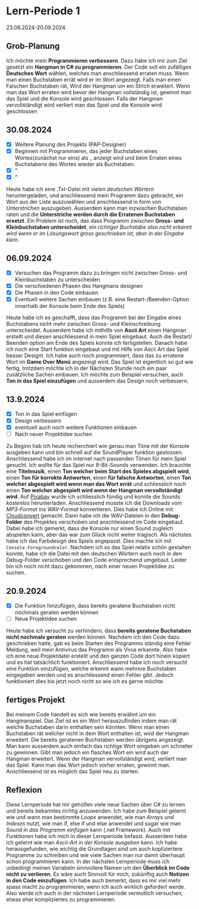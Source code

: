# Lern-Periode 1

23.08.2024-20.09.2024

## Grob-Planung
Ich möchte mein **Programmieren verbessern**. Dazu habe ich mir zum Ziel gesetzt ein **Hangman in C# zu programmieren**.
Der Code soll ein zufälliges **Deutsches Wort** wählen, welches man anschliessend erraten muss. Wenn man einen Buchstaben errät wird er im Wort 
angezeigt. Falls man einen Falschen Buchstaben rät, Wird der Hangman um ein Strich erweitert. Wenn man das Wort erraten wird bevor der Hangman vollständig ist,
gewinnt man das Spiel und die Konsole wird geschlossen. Falls der Hangman vervollständigt wird verliert man das Spiel und die Konsole wird geschlossen

## 30.08.2024
- [x] Weitere Planung des Projekts (PAP-Designer)
- [x] Beginnen mit Programmieren, das jeder Buchstaben eines Wortes(zunächst nur eins) als _ anzeigt wird und beim Erraten eines Buchstabens des Wortes wieder als Buchstaben.
- [x] "
- [x] "

Heute habe ich eine .Txt-Datei mit *vielen deutschen Wörtern* heruntergeladen, und anschliessend mein Programm dazu gebracht, ein Wort aus der Liste auszuwählen
und anschliessend in form von *Unterstrichen* auszugeben. Ausserdem kann man inzwischen Buchstaben raten und die **Unterstriche werden durch die Erratenen Buchstaben ersetzt**.
Ein Problem ist noch, das dass Programm zwischen **Gross- und Kleinbuchstaben unterscheidet**, ein *richtiger Buchstabe also nicht erkannt wird wenn er im Lösungswort gross geschrieben ist,
aber in der Eingabe klein*.

## 06.09.2024
- [x] Versuchen das Programm dazu zu bringen nicht zwischen Gross- und Kleinbuchstaben zu unterscheiden
- [x] Die verschiedenen Phasen des Hangmans designen
- [x] Die Phasen in den Code einbauen
- [x] Eventuell weitere Sachen einbauen (z.B. eine Restart-/Beenden-Option innerhalb der Konsole beim Ende des Spiels)

Heute habe ich es geschafft, dass das Programm bei der Eingabe eines Buchstabens nicht mehr zwischen Gross- und Kleinschreibung unterscheidet. Ausserdem habe ich mithilfe von **Ascii Art**
einen Hangman erstellt und diesen anschliessend in mein Spiel eingebaut. Auch die Restart/ Beenden option am Ende des Spiels konnte ich fertigstellen. Danach habe ich noch eine Start 
funktion eingebaut und mit Hilfe von Ascii Art das Spiel besser Designt. Ich habe auch noch programmiert, dass das zu erratene Wort im **Game Over Menü** angezeigt wird. 
Das Spiel ist eigentlich so gut wie fertig, trotzdem möchte ich in der Nächsten Stunde noch ein paar zusätzliche Sachen einbauen. Ich möchte zum Beispiel versuchen, auch **Ton in das Spiel 
einzufügen** und ausserdem das Design noch verbessern.

## 13.9.2024
- [x] Ton in das Spiel einfügen
- [x] Design verbessern
- [x] eventuell auch noch weitere Funktionen einbauen
- [ ] Nach neuer Projektidee suchen

Zu Beginn hab ich heute recherchiert wie genau man Töne mit der Konsole ausgeben kann und bin schnell auf die SoundPlayer funktion gestossen. Anschliessend habe ich im internet nach passenden 
Tönen für mein Spiel gesucht. Ich wollte für das Spiel nur 8-Bit-Sounds verwenden. Ich brauchte eine **Titelmusik**, einen **Ton welcher beim Start des Spieles abgspielt wird**, einen **Ton für korrekte 
Antworten**, einen **für falsche Antworten**, einen **Ton welcher abgespielt wird wenn man das Wort errät** und schliesslich noch einen **Ton welcher abgespielt wird wenn der Hangman vervollständigt wird**. 
Auf [Pixabay](www.pixabay.com) wurde ich schliesslich fündig und konnte die Sounds *kostenlos* herunterladen. Anschliessend musste ich die Downloads vom *MP3-Format* ins *WAV-Format* konvertieren. 
Dies habe ich Online mit [Cloudconvert](www.cloudconvert.com) gemacht. Dann habe ich die WAV-Dateien in den **Debug-Folder** des Projektes verschoben und anschliessend im Code eingebaut. Dabei habe ich gemerkt, 
dass die Konsole nur einen Sound zugleich abspielen kann, aber das war zum Glück nicht weiter tragisch. Als nächstes habe ich das Farbdesign des Spiels angepasst. Dies machte ich mit
`Console.Foregroundcolor`. Nachdem ich so das Spiel relativ schön gestalten konnte, habe ich die Datei mit den deutschen Wörtern auch noch in den Debug-Folder verschoben und den Code 
entsprechend umgebaut. Leider bin ich noch nicht dazu gekommen, nach einer neuen Projektidee zu suchen.

## 20.9.2024
- [x] Die Funktion hinzufügen, dass bereits geratene Buchstaben nicht nochmals geraten werden können
- [ ] Neue Projektidee suchen

Heute habe ich versucht zu verhindern, dass **bereits geratene Buchstaben nicht nochmals geraten** werden können. Nachdem ich den Code dazu geschrieben hatte, gab es beim Starten des Programms 
ständig eine Fehler Meldung, weil mein Antivirus das Programm als Virus erkannte. Also habe ich eine neue Projektdatei erstellt und den ganzen Code dort hinein kopiert und es hat tatsächlich 
funktioniert. Anschliessend habe ich noch versucht eine Funktion einzufügen, welche erkennt wann mehrere Buchstaben eingegeben werden und es anschliessend einen Fehler gibt. Jedoch funktioniert 
dies bis jetzt noch nicht so wie ich es gerne möchte.

## fertiges Projekt
Bei meinem Code handelt es sich wie bereits erwähnt um ein Hangmanspiel. Das Ziel ist es ein Wort herauszufinden indem man rät welche Buchstaben darin enthalten sein könnten. Wenn man einen Buchstaben rät welcher nicht in dem Wort enthalten ist, wird der Hangman erweitert. Die bereits geratenen Buchstaben werden übrigens angezeigt. Man kann ausserdem auch einfach das richtige Wort eingeben um schneller zu gewinnen. Gibt man jedoch ein flasches Wort ein wird auch der Hangman erweitert. Wenn der Hangman vervollständigt wird, verliert man das Spiel. Kann man das Wort jedoch vorher erraten, gewinnt man. Anschliessend ist es möglich das Spiel neu zu starten.



## Reflexion
Diese Lernperiode hat mir geholfen viele neue Sachen über C# zu lernen und bereits bekanntes richtig anzuwenden. Ich habe zum Beispiel gelernt wie und wann man bestimmte *Loops* anwendet, wie 
man *Arrays und Indexes* nutzt, wie man if, else if und else anwendet und sogar wie man *Sound in das Programm einfügen* kann (.net Framework). Auch mit *Funktionen* habe ich mich in dieser Lernperiode 
befasst. Ausserdem habe ich gelernt wie man *Ascii-Art in der Konsole ausgeben* kann. Ich habe herausgefunden, wie wichtig die Grundlagen sind um auch kopliziertere Programme zu schreiben und wie 
viele Sachen man nur damit überhaupt schon programmieren kann. In der nächsten Lernperiode muss ich unbedingt meinen Variabeln sinnvollere Namen um den **Überblick im Code nicht zu verlieren**. 
Es wäre auch Sinnvoll für mich, zukünftig auch **Notizen in den Code einzufügen**. Ich habe auch bemerkt, dass es mir viel mehr spass macht zu programmieren, wenn ich auch wirklich gefordert werde. 
Also werde ich auch in der nächsten Lernperiode vermutlich versuchen, etwas eher kompliziertes zu programmieren.

